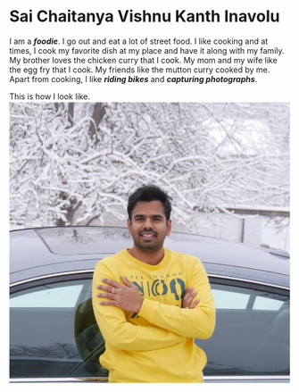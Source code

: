 # Sai Chaitanya Vishnu Kanth Inavolu
I am a ***foodie***. I go out and eat a lot of street food. I like cooking and at times, I cook my favorite dish at my place and have it along with my family. My brother loves the chicken curry that I cook. My mom and my wife like the egg fry that I cook. My friends like the mutton curry cooked by me. Apart from cooking, I like ***riding bikes*** and ***capturing photographs***.

This is how I look like.
![my_image](Sai.png)